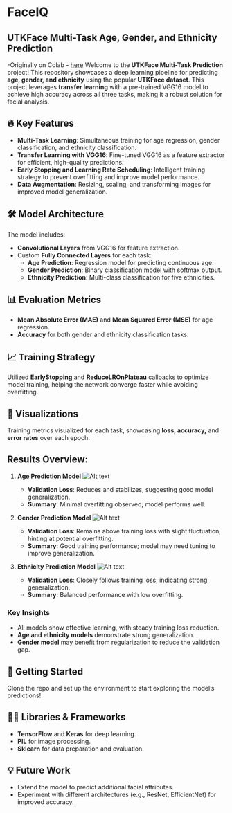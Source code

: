 # FaceIQ
## UTKFace Multi-Task Age, Gender, and Ethnicity Prediction
-Originally on Colab - [here](https://colab.research.google.com/drive/1NzYhNOmbY2KL3aRiWoM8A_G2J3-UJ9BQ?usp=sharing)
Welcome to the **UTKFace Multi-Task Prediction** project! This repository showcases a deep learning pipeline for predicting **age, gender, and ethnicity** using the popular **UTKFace dataset**. This project leverages **transfer learning** with a pre-trained VGG16 model to achieve high accuracy across all three tasks, making it a robust solution for facial analysis.

## 🔥 Key Features
- **Multi-Task Learning**: Simultaneous training for age regression, gender classification, and ethnicity classification.
- **Transfer Learning with VGG16**: Fine-tuned VGG16 as a feature extractor for efficient, high-quality predictions.
- **Early Stopping and Learning Rate Scheduling**: Intelligent training strategy to prevent overfitting and improve model performance.
- **Data Augmentation**: Resizing, scaling, and transforming images for improved model generalization.

## 🛠️ Model Architecture
The model includes:
- **Convolutional Layers** from VGG16 for feature extraction.
- Custom **Fully Connected Layers** for each task:
  - **Age Prediction**: Regression model for predicting continuous age.
  - **Gender Prediction**: Binary classification model with softmax output.
  - **Ethnicity Prediction**: Multi-class classification for five ethnicities.

## 📊 Evaluation Metrics
- **Mean Absolute Error (MAE)** and **Mean Squared Error (MSE)** for age regression.
- **Accuracy** for both gender and ethnicity classification tasks.

## 📈 Training Strategy
Utilized **EarlyStopping** and **ReduceLROnPlateau** callbacks to optimize model training, helping the network converge faster while avoiding overfitting.

## 🎨 Visualizations
Training metrics visualized for each task, showcasing **loss, accuracy,** and **error rates** over each epoch.

## Results Overview:
1. **Age Prediction Model**
![Alt text](https://i.ibb.co/wz514B2/loss-age.png "loss for age")

   - **Validation Loss**: Reduces and stabilizes, suggesting good model generalization.
   - **Summary**: Minimal overfitting observed; model performs well.

2. **Gender Prediction Model**
   ![Alt text](https://i.ibb.co/JCNDjMV/loss-gender.png "loss for gender")

   - **Validation Loss**: Remains above training loss with slight fluctuation, hinting at potential overfitting.
   - **Summary**: Good training performance; model may need tuning to improve generalization.

3. **Ethnicity Prediction Model**
   ![Alt text](https://i.ibb.co/P4wcd0n/loss-ethnicity.png "loss for ethnicity")

   - **Validation Loss**: Closely follows training loss, indicating strong generalization.
   - **Summary**: Balanced performance with low overfitting.

### Key Insights
- All models show effective learning, with steady training loss reduction.
- **Age and ethnicity models** demonstrate strong generalization.
- **Gender model** may benefit from regularization to reduce the validation gap.

## 🚀 Getting Started
Clone the repo and set up the environment to start exploring the model’s predictions!

## 🧑‍💻 Libraries & Frameworks
- **TensorFlow** and **Keras** for deep learning.
- **PIL** for image processing.
- **Sklearn** for data preparation and evaluation.

## 💡 Future Work
- Extend the model to predict additional facial attributes.
- Experiment with different architectures (e.g., ResNet, EfficientNet) for improved accuracy.
